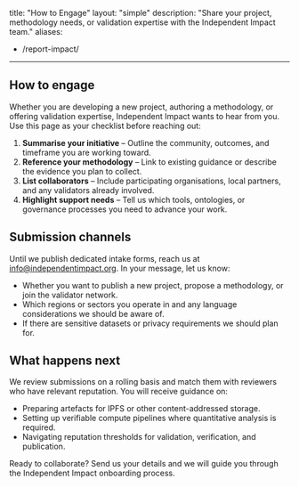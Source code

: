 title: "How to Engage"
layout: "simple"
description: "Share your project, methodology needs, or validation expertise with the Independent Impact team."
aliases:
  - /report-impact/
---

## How to engage

Whether you are developing a new project, authoring a methodology, or offering validation expertise, Independent Impact wants to hear from you. Use this page as your checklist before reaching out:

1. **Summarise your initiative** – Outline the community, outcomes, and timeframe you are working toward.
2. **Reference your methodology** – Link to existing guidance or describe the evidence you plan to collect.
3. **List collaborators** – Include participating organisations, local partners, and any validators already involved.
4. **Highlight support needs** – Tell us which tools, ontologies, or governance processes you need to advance your work.

## Submission channels

Until we publish dedicated intake forms, reach us at [info@independentimpact.org](mailto:info@independentimpact.org). In your message, let us know:

- Whether you want to publish a new project, propose a methodology, or join the validator network.
- Which regions or sectors you operate in and any language considerations we should be aware of.
- If there are sensitive datasets or privacy requirements we should plan for.

## What happens next

We review submissions on a rolling basis and match them with reviewers who have relevant reputation. You will receive guidance on:

- Preparing artefacts for IPFS or other content-addressed storage.
- Setting up verifiable compute pipelines where quantitative analysis is required.
- Navigating reputation thresholds for validation, verification, and publication.

Ready to collaborate? Send us your details and we will guide you through the Independent Impact onboarding process.
